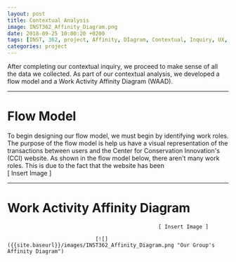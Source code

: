 ```yaml
---
layout: post
title: Contextual Analysis
image: INST362_Affinity_Diagram.png
date: 2018-09-25 10:00:20 +0200
tags: [INST, 362, project, Affinity, DIagram, Contextual, Inquiry, UX, user, centered, design, defenders, wildlife]
categories: project
---
```


After completing our contextual inquiry, we proceed to make sense of all the data we collected. As part of our contextual analysis, we developed a flow model and a Work Activity Affinity Diagram (WAAD).

------------------------------------------------

# Flow Model
To begin designing our flow model, we must begin by identifying work roles. The purpose of the flow model is help us have a visual representation of the transactions between users and the Center for Conservation Innovation's (CCI) website. As shown in the flow model below, there aren't many work roles. This is due to the fact that the website has been  
                                                    [ Insert Image ]

------------------------------------------------

# Work Activity Affinity Diagram 

                                                    [ Insert Image ]

                                [![]({{site.baseurl}}/images/INST362_Affinity_Diagram.png "Our Group's Affinity Diagram")
